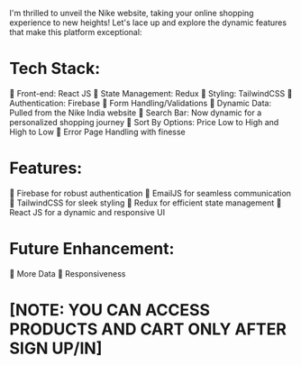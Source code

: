 I'm thrilled to unveil the Nike website, taking your online shopping experience to new heights! Let's lace up and explore the dynamic features that make this platform exceptional:

# Tech Stack:
🔻 Front-end: React JS
🔻 State Management: Redux
🔻 Styling: TailwindCSS
🔻 Authentication: Firebase
🔻 Form Handling/Validations
🔻 Dynamic Data: Pulled from the Nike India website
🔻 Search Bar: Now dynamic for a personalized shopping journey
🔻 Sort By Options: Price Low to High and High to Low
🔻 Error Page Handling with finesse

# Features:
🔻 Firebase for robust authentication
🔻 EmailJS for seamless communication
🔻 TailwindCSS for sleek styling
🔻 Redux for efficient state management
🔻 React JS for a dynamic and responsive UI

# Future Enhancement:
🔻 More Data
🔻 Responsiveness

# [NOTE: YOU CAN ACCESS PRODUCTS AND CART ONLY AFTER SIGN UP/IN]

